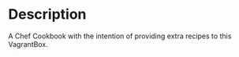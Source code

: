 Description
===========
A Chef Cookbook with the intention of providing extra recipes to this VagrantBox.
